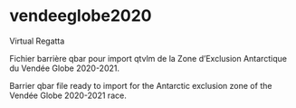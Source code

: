 # vendeeglobe2020

Virtual Regatta

Fichier barrière qbar pour import qtvlm de la Zone d’Exclusion Antarctique du Vendée Globe 2020-2021.

Barrier qbar file ready to import for the Antarctic exclusion zone of the Vendée Globe 2020-2021 race.


